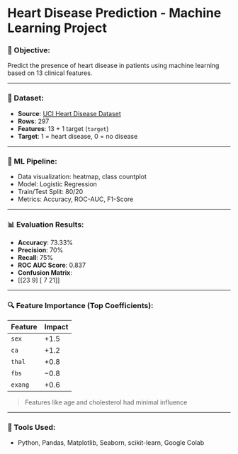#  Heart Disease Prediction - Machine Learning Project

### 📌 Objective:
Predict the presence of heart disease in patients using machine learning based on 13 clinical features.

---

### 📁 Dataset:
- **Source**: [UCI Heart Disease Dataset](https://www.kaggle.com/datasets/johnsmith88/heart-disease-dataset)
- **Rows**: 297
- **Features**: 13 + 1 target (`target`)
- **Target**: 1 = heart disease, 0 = no disease

---

### 🔧 ML Pipeline:
- Data visualization: heatmap, class countplot
- Model: Logistic Regression
- Train/Test Split: 80/20
- Metrics: Accuracy, ROC-AUC, F1-Score

---

### 📊 Evaluation Results:
- **Accuracy**: 73.33%
- **Precision**: 70%
- **Recall**: 75%
- **ROC AUC Score**: 0.837
- **Confusion Matrix**:
- [[23 9]
[ 7 21]]

---

### 🔍 Feature Importance (Top Coefficients):
| Feature | Impact |
|---------|--------|
| `sex`   | +1.5   |
| `ca`    | +1.2   |
| `thal`  | +0.8   |
| `fbs`   | −0.8   |
| `exang` | +0.6   |

> Features like age and cholesterol had minimal influence

---

### 🚀 Tools Used:
- Python, Pandas, Matplotlib, Seaborn, scikit-learn, Google Colab
